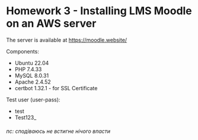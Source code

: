 # Homework 3 - Installing LMS Moodle on an AWS server

The server is available at https://moodle.website/

Components:
* Ubuntu 22.04
* PHP 7.4.33
* MySQL 8.0.31
* Apache 2.4.52
* certbot 1.32.1 - for SSL Certificate

Test user (user-pass):
* test
* Test123_

###### пс: сподіваюсь не встигне нічого впасти
